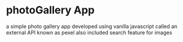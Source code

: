 # photoGallery App
a simple photo gallery app developed using vanilla javascript
called an external API known as pexel
also included search feature for images
